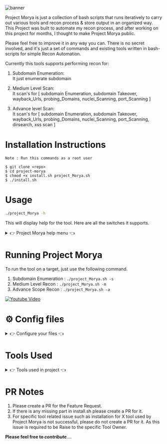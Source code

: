 <!-- # Project Morya -->
<!-- ![project-morya](https://user-images.githubusercontent.com/65735854/126045187-d12ae493-deba-4067-869d-e6a5b83090f7.png)
 -->
<!-- ![project-morya1](https://user-images.githubusercontent.com/65735854/126045210-a7384346-252a-42a4-b58e-7ba040e69e7e.png)
 -->
<!--  ![Banner](https://user-images.githubusercontent.com/65735854/135334459-a5bbe964-3f36-4fa8-9fcf-42c337662198.png) -->
 ![banner](https://user-images.githubusercontent.com/65735854/135578912-4588db29-fbd1-4774-ae3c-8e8f99c6f602.png)


 
Project Morya is just a collection of bash scripts that runs iteratively to carry out various tools and recon process & store output in an organized way. This Project was built to automate my recon process, and after working on this project for months, I thought to make Project Morya public.

Please feel free to improve it in any way you can. There is no secret involved, and it's just a set of commands and existing tools written in bash-scripts for simple Recon Automation.

Currently this tools supports performing recon for:
 
 1.  Subdomain Enumeration: <br>
      It just enumerate subdomain 
      
 2.  Medium Level Scan: <br>
      It scan's for [ subdomain Enumeration, subdomain Takeover, wayback_Urls, probing_Domains, nuclei_Scanning, port_Scanning ]
      
 3.  Advance level Scan: <br>
      It scan's for [ subdomain Enumeration, subdomain Takeover, wayback_Urls, probing_Domains, nuclei_Scanning, port_Scanning, dirsearch, xss scan ] 

# Installation Instructions

```
Note : Run this commands as a root user

$ git clone <repo>
$ cd project-morya
$ chmod +x install.sh project_Morya.sh
$ ./install.sh
```
# Usage

```sh
./project_Morya -h
```
This will display help for the tool. Here are all the switches it supports.

<details>
<summary> 👉 Project Morya help menu 👈</summary>

```
Usage of ./project_MOrya:
 
  -s
        for only subdomain enumeration
  -m
        for medium level scan [subdomain Enumeration, subdomain Takeover, wayback_Urls, probing_Domains, nuclei_Scanning, port_Scanning]
  -a
        for advance level scan [subdomain Enumeration, subdomain Takeover, wayback_Urls, probing_Domains, nuclei_Scanning, port_Scanning, dirsearch, xss scan] 
```

</details>



# Running Project Morya

To run the tool on a target, just use the following command.

1. Subdomain Enumeration : ``./project_Morya.sh -s``
2. Medium Level Recon : ``./project_Morya.sh -m``
3. Advance Scope Recon : ``./project_Morya.sh -a``

</details>

[![Youtube Video](https://user-images.githubusercontent.com/65735854/135603583-d28451e9-eea4-4ecf-af51-d01155594f7b.png)]( https://www.youtube.com/watch?v=vC6BOx1oKes)

# ⚙️  Config files 

<details>
<summary> 👉 Configure your files 👈</summary>

### 1. Notify [ Most Important ] 

I have written an article to setup Notify : https://anubhav-singh.medium.com/notification-system-for-your-bug-bounty-automation-7b13af1b7372

### 2. Subfinder

[Link of the Article :point_down:](https://sidxparab.gitbook.io/subdomain-enumeration-guide/passive-enumeration/passive-sources)<br>
![image](https://user-images.githubusercontent.com/65735854/135441686-b93f9046-8e1e-4de2-a0a4-bce3985e6041.png)


### 3. Amass

[Link of the Article :point_down:](https://sidxparab.gitbook.io/subdomain-enumeration-guide/passive-enumeration/passive-sources)<br>
![image](https://user-images.githubusercontent.com/65735854/135441523-d422087d-a3c4-4b9d-b2f2-524487cbf825.png)

### 4. Github-subdomains

[Link of the Article :point_down:](https://sidxparab.gitbook.io/subdomain-enumeration-guide/passive-enumeration/passive-sources)<br>
![image](https://user-images.githubusercontent.com/65735854/135442501-9aea2b26-5fd1-48f3-a867-cbfbf6f14f1e.png)

Note : Keep atleast 5 tokens in `$HOME/.config/github-subdomains/tokens.txt`
![image](https://user-images.githubusercontent.com/65735854/135442906-59ba9f2c-4737-46e6-9dda-8d5f95da6131.png)
 
 ### 5. Shodan cli
 
`shodan init YOUR_API_KEY`

 ***If you have properly configured files then you are all set to use this framework***
 
</details>

# Tools Used

<details>
<summary> 👉 Tools used in project 👈</summary>

```
 1. subfinder
 2. ctfr.py
 3. Assestfinder
 4. Findomain
 5. sd-goo
 5. shodan
 6. anew
 7. amass
 8. gauplus
 9. waybackurls
10. github-subdomains
11. Crobat
12. Puredns
13. DNSCewl
14. dnsvalidator
15. httpx
16. Gospider
17. Notify
18. Unfurl
19. Unimap
20. Subjack
21. Dirsearch
22. Parmaspider
23. kxss
24. Dnsx
25. jq
26. Naabu
27. Nmap
28. Dalfox
29. Nuclei
```
</details>

 # PR Notes
 
1. Please create a PR for the Feature Request.
2. If there is any missing part in install.sh please create a PR for it.
3. For specific tool related issue such as installation for X tool used by Project Morya is not successful, please do not create a PR for it. As this issue is required to be Raise to the specific Tool Owner.

**Please feel free to _contribute_**....
